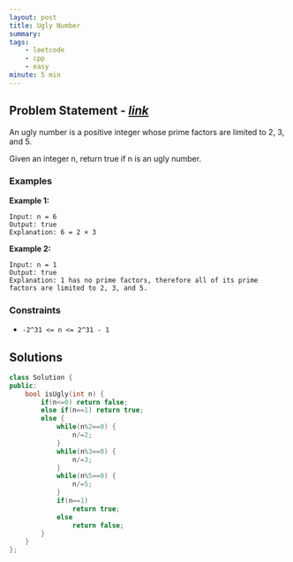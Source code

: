 ```yaml
---
layout: post
title: Ugly Number                       
summary:
tags:
    - leetcode
    - cpp
    - easy
minute: 5 min
---
```


## Problem Statement - [*link*](https://leetcode.com/problems/ugly-number/description/)  

An ugly number is a positive integer whose prime factors are limited to 2, 3, and 5.

Given an integer n, return true if n is an ugly number.


### Examples


**Example 1:**   
```
Input: n = 6
Output: true
Explanation: 6 = 2 × 3
```


**Example 2:**   
```
Input: n = 1
Output: true
Explanation: 1 has no prime factors, therefore all of its prime factors are limited to 2, 3, and 5.
```

### Constraints

+ `-2^31 <= n <= 2^31 - 1`

## Solutions

```cpp
class Solution {
public:
    bool isUgly(int n) {
        if(n<=0) return false;
        else if(n==1) return true;
        else {
            while(n%2==0) {
                n/=2;
            }
            while(n%3==0) {
                n/=3;
            }
            while(n%5==0) {
                n/=5;
            }
            if(n==1) 
                return true;
            else 
                return false;
        }
    }
};
```

